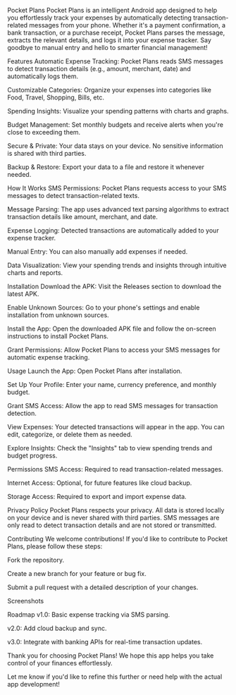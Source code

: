 Pocket Plans
Pocket Plans is an intelligent Android app designed to help you effortlessly track your expenses by automatically detecting transaction-related messages from your phone. Whether it's a payment confirmation, a bank transaction, or a purchase receipt, Pocket Plans parses the message, extracts the relevant details, and logs it into your expense tracker. Say goodbye to manual entry and hello to smarter financial management!

Features
Automatic Expense Tracking: Pocket Plans reads SMS messages to detect transaction details (e.g., amount, merchant, date) and automatically logs them.

Customizable Categories: Organize your expenses into categories like Food, Travel, Shopping, Bills, etc.

Spending Insights: Visualize your spending patterns with charts and graphs.

Budget Management: Set monthly budgets and receive alerts when you're close to exceeding them.

Secure & Private: Your data stays on your device. No sensitive information is shared with third parties.

Backup & Restore: Export your data to a file and restore it whenever needed.

How It Works
SMS Permissions: Pocket Plans requests access to your SMS messages to detect transaction-related texts.

Message Parsing: The app uses advanced text parsing algorithms to extract transaction details like amount, merchant, and date.

Expense Logging: Detected transactions are automatically added to your expense tracker.

Manual Entry: You can also manually add expenses if needed.

Data Visualization: View your spending trends and insights through intuitive charts and reports.

Installation
Download the APK: Visit the Releases section to download the latest APK.

Enable Unknown Sources: Go to your phone's settings and enable installation from unknown sources.

Install the App: Open the downloaded APK file and follow the on-screen instructions to install Pocket Plans.

Grant Permissions: Allow Pocket Plans to access your SMS messages for automatic expense tracking.

Usage
Launch the App: Open Pocket Plans after installation.

Set Up Your Profile: Enter your name, currency preference, and monthly budget.

Grant SMS Access: Allow the app to read SMS messages for transaction detection.

View Expenses: Your detected transactions will appear in the app. You can edit, categorize, or delete them as needed.

Explore Insights: Check the "Insights" tab to view spending trends and budget progress.

Permissions
SMS Access: Required to read transaction-related messages.

Internet Access: Optional, for future features like cloud backup.

Storage Access: Required to export and import expense data.

Privacy Policy
Pocket Plans respects your privacy. All data is stored locally on your device and is never shared with third parties. SMS messages are only read to detect transaction details and are not stored or transmitted.

Contributing
We welcome contributions! If you'd like to contribute to Pocket Plans, please follow these steps:

Fork the repository.

Create a new branch for your feature or bug fix.

Submit a pull request with a detailed description of your changes.

Screenshots


Roadmap
v1.0: Basic expense tracking via SMS parsing.

v2.0: Add cloud backup and sync.

v3.0: Integrate with banking APIs for real-time transaction updates.

Thank you for choosing Pocket Plans! We hope this app helps you take control of your finances effortlessly.

Let me know if you'd like to refine this further or need help with the actual app development!

